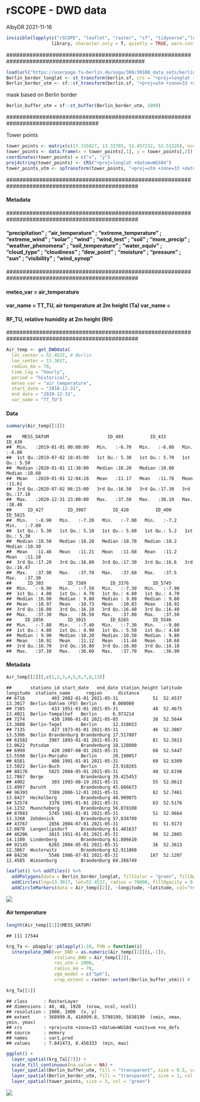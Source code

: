 rSCOPE - DWD data
================
AlbyDR
2021-11-16

``` r
invisible(lapply(c("rSCOPE", "leaflet", "raster", "sf", "tidyverse","lubridate" ,"ggplot2", "ggspatial"), 
                 library, character.only = T, quietly = TRUE, warn.conflicts = F))
```
################################################################################################## 

``` r
load(url("https://userpage.fu-berlin.de/soga/300/30100_data_sets/berlin_district.RData")) # berlin border
Berlin_border_longlat <- st_transform(berlin.sf, crs = "+proj=longlat +datum=WGS84")
Berlin_border_utm <- sf::st_transform(berlin.sf, "+proj=utm +zone=33 +datum=WGS84 +units=m +no_defs")
```

mask based on Berlin border

``` r
Berlin_buffer_utm = sf::st_buffer(Berlin_border_utm, 1000)
```

#################################################################################### 

Tower points

``` r
tower_points <- matrix(c(13.315827, 13.32785, 52.457232, 52.51228), ncol = 2)
tower_points <- data.frame(x = tower_points[,1], y = tower_points[,2])
coordinates(tower_points) = c("x", "y") 
proj4string(tower_points) <- CRS("+proj=longlat +datum=WGS84")
tower_points_utm <- spTransform(tower_points, "+proj=utm +zone=33 +datum=WGS84 +units=m +no_defs")
```

################################################################################################ 

#### Metadata

################################################################################################ 
#### “precipitation” ; “air\_temperature” ; “extreme\_temperature” ; “extreme\_wind” ; “solar” ; “wind” ; “wind\_test” ; “soil” ; “more\_precip” ; “weather\_phenomena” ; “soil\_temperature” ; “water\_equiv” ; “cloud\_type” ; “cloudiness” ; “dew\_point” ; “moisture” ; “pressure” ; “sun” ; “visibility” ; “wind\_synop”
################################################################################################ 

#### meteo\_var = air\_temperature
#### var\_name = TT\_TU, air temperature at 2m height (Ta) var\_name =
#### RF\_TU, relative humidity at 2m height (RH)
################################################################################################ 

``` r
Air_temp <- get_DWDdata(
  lat_center = 52.4537, # Berlin
  lon_center = 13.3017, 
  radius_km = 70,
  time_lag = "hourly",
  period = "historical",
  meteo_var = "air_temperature",
  start_date = "2018-12-31",
  end_date = "2020-12-31",
  var_name = "TT_TU")
```

#### Data

``` r
summary(Air_temp[[1]])
```

    ##    MESS_DATUM                      ID_403          ID_433          ID_430     
    ##  Min.   :2019-01-01 00:00:00   Min.   :-6.70   Min.   :-6.80   Min.   :-6.80  
    ##  1st Qu.:2019-07-02 18:45:00   1st Qu.: 5.30   1st Qu.: 5.70   1st Qu.: 5.50  
    ##  Median :2020-01-01 11:30:00   Median :10.20   Median :10.80   Median :10.60  
    ##  Mean   :2020-01-01 12:04:28   Mean   :11.17   Mean   :11.78   Mean   :11.61  
    ##  3rd Qu.:2020-07-02 06:15:00   3rd Qu.:16.50   3rd Qu.:17.30   3rd Qu.:17.10  
    ##  Max.   :2020-12-31 23:00:00   Max.   :37.50   Max.   :38.10   Max.   :38.40  
    ##      ID_427         ID_3987          ID_420          ID_400        ID_5825     
    ##  Min.   :-6.90   Min.   :-7.20   Min.   :-7.00   Min.   :-7.2   Min.   :-7.00  
    ##  1st Qu.: 5.30   1st Qu.: 5.10   1st Qu.: 5.60   1st Qu.: 5.2   1st Qu.: 5.30  
    ##  Median :10.50   Median :10.20   Median :10.70   Median :10.2   Median :10.30  
    ##  Mean   :11.46   Mean   :11.21   Mean   :11.68   Mean   :11.2   Mean   :11.18  
    ##  3rd Qu.:17.20   3rd Qu.:16.80   3rd Qu.:17.30   3rd Qu.:16.6   3rd Qu.:16.47  
    ##  Max.   :37.90   Max.   :37.70   Max.   :37.60   Max.   :37.5   Max.   :37.30  
    ##      ID_303         ID_7389         ID_3376         ID_5745     
    ##  Min.   :-8.90   Min.   :-7.50   Min.   :-7.30   Min.   :-7.90  
    ##  1st Qu.: 4.80   1st Qu.: 4.70   1st Qu.: 4.80   1st Qu.: 4.70  
    ##  Median :10.00   Median : 9.80   Median : 9.80   Median : 9.80  
    ##  Mean   :10.97   Mean   :10.73   Mean   :10.83   Mean   :10.92  
    ##  3rd Qu.:16.80   3rd Qu.:16.10   3rd Qu.:16.40   3rd Qu.:16.40  
    ##  Max.   :37.30   Max.   :36.50   Max.   :37.00   Max.   :37.50  
    ##     ID_2856         ID_3015         ID_6265         ID_5546     
    ##  Min.   :-7.80   Min.   :-7.40   Min.   :-7.30   Min.   :-9.00  
    ##  1st Qu.: 4.80   1st Qu.: 4.90   1st Qu.: 5.50   1st Qu.: 4.60  
    ##  Median : 9.90   Median :10.20   Median :10.50   Median : 9.80  
    ##  Mean   :10.92   Mean   :11.12   Mean   :11.44   Mean   :10.68  
    ##  3rd Qu.:16.70   3rd Qu.:16.80   3rd Qu.:16.80   3rd Qu.:16.18  
    ##  Max.   :37.10   Max.   :36.60   Max.   :37.70   Max.   :36.90

#### Metadata

``` r
Air_temp[[2]][,c(1,2,3,4,5,6,7,8,13)]
```

    ##       stations_id start_date   end_date station_height latitude longitude  stations_name      region      distance
    ## 6716          403 2002-01-01 2021-05-31             51  52.4537   13.3017  Berlin-Dahlem (FU) Berlin      0.000000
    ## 7385          433 1951-01-01 2021-05-31             48  52.4675   13.4021  Berlin-Tempelhof   Berlin      6.973214
    ## 7274          430 1986-01-01 2021-05-05             36  52.5644   13.3088  Berlin-Tegel       Berlin      12.318653
    ## 7135          427 1973-01-01 2021-05-31             46  52.3807   13.5306  Berlin Brandenburg Brandenburg 17.517807
    ## 61582        3987 1893-01-01 2021-05-31             81  52.3813   13.0622  Potsdam            Brandenburg 18.128080
    ## 6999          420 2007-08-01 2021-05-31             60  52.5447   13.5598  Berlin-Marzahn     Berlin      20.190057
    ## 6581          400 1991-01-01 2021-05-31             60  52.6309   13.5022  Berlin-Buch        Berlin      23.918265
    ## 88176        5825 2004-05-01 2021-05-31             40  52.6198   12.7867  Berge              Brandenburg 39.425453
    ## 4902          303 1993-08-19 2021-05-31             55  52.0613   13.4997  Baruth             Brandenburg 45.666673
    ## 96393        7389 2006-12-01 2021-05-31             82  52.7461   13.8427  Heckelberg         Brandenburg 48.909075
    ## 52574        3376 1991-01-01 2021-05-31             63  52.5176   14.1232  Muencheberg        Brandenburg 56.078100
    ## 87083        5745 1981-01-01 2021-05-31             51  52.9664   13.3268  Zehdenick          Brandenburg 57.034709
    ## 43767        2856 2004-07-01 2021-05-31             91  51.9173   13.0878  Langenlipsdorf     Brandenburg 61.401637
    ## 46206        3015 1951-01-01 2021-05-31             98  52.2085   14.1180  Lindenberg         Brandenburg 61.806610
    ## 92145        6265 2004-05-01 2021-05-31             36  52.3613   12.3867  Wusterwitz         Brandenburg 62.911860
    ## 84236        5546 1986-07-01 2021-05-31            187  52.1207   12.4585  Wiesenburg         Brandenburg 68.266749

``` r
leaflet() %>% addTiles() %>%
  addPolygons(data = Berlin_border_longlat, fillColor = "green", fillOpacity = 0.2, color = "black", weight = 1) %>%
  addCircles(lng=13.3017, lat=52.4537, radius = 70000, fillOpacity = 0.2, color = "black", weight = 1) %>%
  addCircleMarkers(data = Air_temp[[2]], ~longitude, ~latitude, col="red", popup=~stations_name)
```

![](DWDdata_files/figure-gfm/unnamed-chunk-8-1.png)<!-- -->

#### Air temperature

``` r
length(Air_temp[[1]]$MESS_DATUM)
```

    ## [1] 17544

``` r
krg_Ta <- pbapply::pblapply(1:10, FUN = function(i) 
  interpolate_DWD(var_DWD = as.numeric(Air_temp[[1]][i,-1]),
                  stations_DWD = Air_temp[[2]],
                  res_utm = 1000,
                  radius_km = 70,
                  vgm_model = c("Sph"),
                  crop_extent = raster::extent(Berlin_buffer_utm))) # 
```

``` r
krg_Ta[[1]]
```

    ## class      : RasterLayer 
    ## dimensions : 40, 48, 1920  (nrow, ncol, ncell)
    ## resolution : 1000, 1000  (x, y)
    ## extent     : 368999.8, 416999.8, 5798199, 5838199  (xmin, xmax, ymin, ymax)
    ## crs        : +proj=utm +zone=33 +datum=WGS84 +units=m +no_defs 
    ## source     : memory
    ## names      : var1.pred 
    ## values     : 7.841473, 8.456333  (min, max)

``` r
ggplot() +
  layer_spatial(krg_Ta[[7]]) + 
  scale_fill_continuous(na.value = NA) + 
  layer_spatial(Berlin_buffer_utm, fill = "transparent", size = 0.5, col = "white") + 
  layer_spatial(Berlin_border_utm, fill = "transparent", size = 1, col = "black") + 
  layer_spatial(tower_points, size = 3, col = "green")
```

![](DWDdata_files/figure-gfm/unnamed-chunk-12-1.png)<!-- -->
